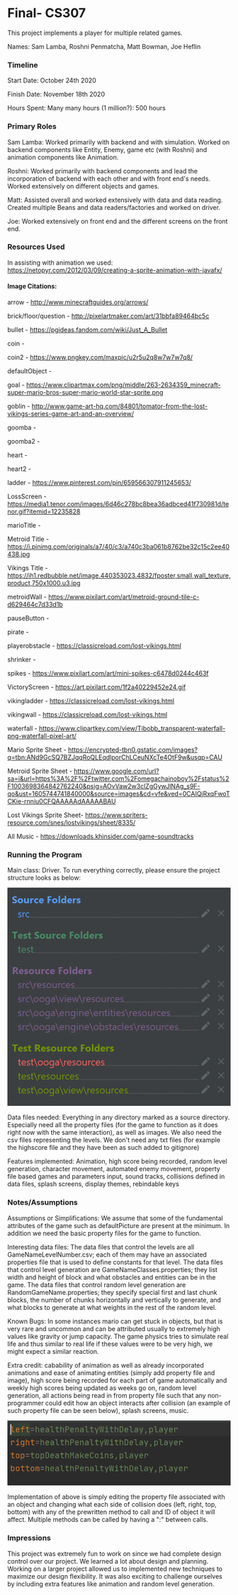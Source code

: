 Final- CS307
====

This project implements a player for multiple related games.

Names: Sam Lamba, Roshni Penmatcha, Matt Bowman, Joe Heflin


### Timeline

Start Date: October 24th 2020

Finish Date: November 18th 2020

Hours Spent: Many many hours (1 million?): 500 hours

### Primary Roles

Sam Lamba: Worked primarily with backend and with simulation. Worked on backend components like Entity, Enemy, game etc (with Roshni) and animation components like Animation.

Roshni: Worked primarily with backend components and lead the incorporation of backend with each other and with front end's needs. Worked extensively on different objects and games. 

Matt: Assisted overall and worked extensively with data and data reading. Created multiple Beans and data readers/factories and worked on driver.

Joe: Worked extensively on front end and the different screens on the front end. 


### Resources Used

In assisting with animation we used: https://netopyr.com/2012/03/09/creating-a-sprite-animation-with-javafx/

#### Image Citations:

arrow - http://www.minecraftguides.org/arrows/

brick/floor/question - http://pixelartmaker.com/art/31bbfa89464bc5c

bullet - https://pgideas.fandom.com/wiki/Just_A_Bullet

coin - 

coin2 - https://www.pngkey.com/maxpic/u2r5u2q8w7w7w7q8/

defaultObject - 

goal - https://www.clipartmax.com/png/middle/263-2634359_minecraft-super-mario-bros-super-mario-world-star-sprite.png

goblin - http://www.game-art-hq.com/84801/tomator-from-the-lost-vikings-series-game-art-and-an-overview/

goomba -

goomba2 -

heart -

heart2 -

ladder - https://www.pinterest.com/pin/659566307911245653/

LossScreen - https://media1.tenor.com/images/6d46c278bc8bea36adbced41f730981d/tenor.gif?itemid=12235828

marioTitle -

Metroid Title - https://i.pinimg.com/originals/a7/40/c3/a740c3ba061b8762be32c15c2ee40438.jpg

Vikings Title - https://ih1.redbubble.net/image.440353023.4832/fposter,small,wall_texture,product,750x1000.u3.jpg

metroidWall - https://www.pixilart.com/art/metroid-ground-tile-c-d629464c7d33d1b

pauseButton -

pirate - 

playerobstacle - https://classicreload.com/lost-vikings.html

shrinker - 

spikes - https://www.pixilart.com/art/mini-spikes-c6478d0244c463f

VictoryScreen - https://art.pixilart.com/1f2a40229452e24.gif

vikingladder - https://classicreload.com/lost-vikings.html

vikingwall - https://classicreload.com/lost-vikings.html

waterfall - https://www.clipartkey.com/view/Tibobb_transparent-waterfall-png-waterfall-pixel-art/

Mario Sprite Sheet - https://encrypted-tbn0.gstatic.com/images?q=tbn:ANd9GcSQ7BZJqqRoQLEqdlporChLCeuNXcTe4OtF9w&usqp=CAU

Metroid Sprite Sheet -  https://www.google.com/url?sa=i&url=https%3A%2F%2Ftwitter.com%2Fomegachainoboy%2Fstatus%2F1003698364842762240&psig=AOvVaw2w3clZgGywJlNAg_s9F-qo&ust=1605744741840000&source=images&cd=vfe&ved=0CAIQjRxqFwoTCKie-rnniu0CFQAAAAAdAAAAABAU

Lost Vikings Sprite Sheet- https://www.spriters-resource.com/snes/lostvikings/sheet/8335/

All Music - https://downloads.khinsider.com/game-soundtracks


### Running the Program

Main class: Driver. To run everything correctly, please ensure the project structure looks as below:

![Project Structure](doc/projectStructure.png "Project Structur")

Data files needed: 
Everything in any directory marked as a source directory. Especially need all the property files (for the game to function as it does right now with the same interaction), as well as images. We also need the csv files representing the levels. We don't need any txt files (for example the highscore file and they have been as such added to gitignore)

Features implemented: Animation, high score being recorded, random level generation, character movement, automated enemy movement, property file based games and parameters input, sound tracks, collisions defined in data files, splash screens, display themes, rebindable keys


### Notes/Assumptions

Assumptions or Simplifications: We assume that some of the fundamental attributes of the game such as defaultPicture are present at the minimum. In addition we need the basic property files for the game to function. 

Interesting data files:
The data files that control the levels are all GameNameLevelNumber.csv; each of them may have an associated properties file that is used to define constants for that level. The data files that control level generation are GameNameClasses.properties; they list width and height of block and what obstacles and entities can be in the game. The data files that control random level generation are RandomGameName.properties; they specify special first and last chunk blocks, the number of chunks horizontally and vertically to generate, and what blocks to generate at what weights in the rest of the random level.

Known Bugs: In some instances mario can get stuck in objects, but that is very rare and uncommon and can be attributed usually to extremely high values like gravity or jump capacity. The game physics tries to simulate real life and thus similar to real life if these values were to be very high, we might expect a similar reaction. 

Extra credit: cabability of animation as well as already incorporated animations and ease of animating entities (simply add property file and image), high score being recorded for each part of game automatically and weekly high scores being updated as weeks go on, random level generation, all actions being read in from property file such that any non-programmer could edit how an object interacts after collision (an example of such property file can be seen below), splash screens, music.

![Property File](doc/propertyFileBasedCollision.png)

Implementation of above is simply editing the property file associated with an object and changing what each side of collision does (left, right, top, bottom) with any of the prewritten method to call and ID of object it will affect. Multiple methods can be called by having a ":" between calls. 


### Impressions

This project was extremely fun to work on since we had complete design control over our project. We learned a lot about design and planning. Working on a larger project allowed us to implemented new techniques to maximize our design flexibility. It was also exciting to challenge ourselves by including extra features like animation and random level generation.
